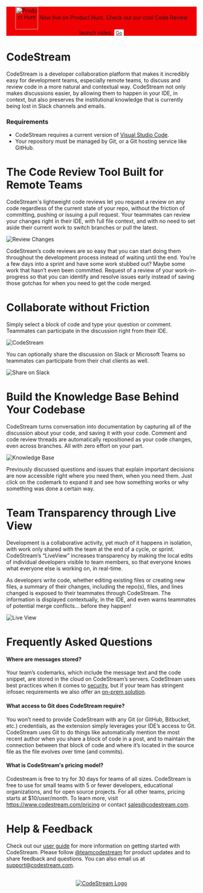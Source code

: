 <p align="center" style="background:#EF0104;">  
  <img src="https://raw.githubusercontent.com/TeamCodeStream/codestream/master/images/ProductHuntCat1.png" alt="Product Hunt" style="width:60px;vertical-align:middle;" />
Now live on Product Hunt. Check out our cool Code Review launch video. <a href="https://codestream.com/ph" style="background:#fff; padding:2px 4px; font-size:.9em; border-radius:3px">Go</a>
</p>

# CodeStream

CodeStream is a developer collaboration platform that makes it incredibly easy for development teams, especially remote teams, to discuss and review code in a more natural and contextual way. CodeStream not only makes discussions easier, by allowing them to happen in your IDE, in context, but also preserves the institutional knowledge that is currently being lost in Slack channels and emails. 

### Requirements

- CodeStream requires a current version of [Visual Studio Code](https://code.visualstudio.com/).
- Your repository must be managed by Git, or a Git hosting service like GitHub.

# The Code Review Tool Built for Remote Teams

CodeStream's lightweight code reviews let you request a review on any code regardless of the current state of your repo, without the friction of committing, pushing or issuing a pull request. Your teammates can review your changes right in their IDE, with full file context, and with no need to set aside their current work to switch branches or pull the latest. 

![Review Changes](https://raw.githubusercontent.com/TeamCodeStream/CodeStream/master/images/animated/CodeReviewPerform.gif)

CodeStream’s code reviews are so easy that you can start doing them throughout the development process instead of waiting until the end. You’re a few days into a sprint and have some work stubbed out? Maybe some work that hasn’t even been committed. Request of a review of your work-in-progress so that you can identify and resolve issues early instead of saving those gotchas for when you need to get the code merged.

# Collaborate without Friction

Simply select a block of code and type your question or comment. Teammates can participate in the discussion right from their IDE. 

![CodeStream](https://raw.githubusercontent.com/TeamCodeStream/CodeStream/master/images/animated/DiscussCode.gif)

You can optionally share the discussion on Slack or Microsoft Teams so teammates can participate from their chat clients as well.

![Share on Slack](https://raw.githubusercontent.com/TeamCodeStream/CodeStream/master/images/ShareOnSlack1.png)

# Build the Knowledge Base Behind Your Codebase

CodeStream turns conversation into documentation by capturing all of the discussion about your code, and saving it with your code. Comment and code review threads are automatically repositioned as your code changes, even across branches. All with zero effort on your part.

![Knowledge Base](https://raw.githubusercontent.com/TeamCodeStream/CodeStream/master/images/animated/KnowledgeBase.gif)

Previously discussed questions and issues that explain important decisions are now accessible right where you need them, when you need them. Just click on the codemark to expand it and see how something works or why something was done a certain way.

# Team Transparency through Live View

Development is a collaborative activity, yet much of it happens in isolation, with work only shared with the team at the end of a cycle, or sprint. CodeStream’s “LiveView” increases transparency by making the local edits of individual developers visible to team members, so that everyone knows what everyone else is working on, in real-time.

As developers write code, whether editing existing files or creating new files, a summary of their changes, including the repo(s), files, and lines changed is exposed to their teammates through CodeStream. The information is displayed contextually, in the IDE, and even warns teammates of potential merge conflicts… before they happen!

![Live View](https://raw.githubusercontent.com/TeamCodeStream/CodeStream/master/images/TeamTab.png)

# Frequently Asked Questions

#### Where are messages stored?

Your team’s codemarks, which include the message text and the code snippet, are stored in the cloud on CodeStream’s servers. CodeStream uses best practices when it comes to [security](https://www.codestream.com/security), but if your team has stringent infosec requirements we also offer an [on-prem solution](https://docs.codestream.com/onprem/).

#### What access to Git does CodeStream require?

You won’t need to provide CodeStream with any Git (or GitHub, Bitbucket, etc.) credentials, as the extension simply leverages your IDE’s access to Git. CodeStream uses Git to do things like automatically mention the most recent author when you share a block of code in a post, and to maintain the connection between that block of code and where it’s located in the source file as the file evolves over time (and commits).

#### What is CodeStream's pricing model?

Codestream is free to try for 30 days for teams of all sizes. CodeStream is free to use for small teams with 5 or fewer developers, educational organizations, and for open source projects. For all other teams, pricing starts at \$10/user/month. To learn more, visit https://www.codestream.com/pricing or contact sales@codestream.com.

# Help & Feedback

Check out our [user guide](https://docs.codestream.com/userguide/) for more information on getting started with CodeStream. Please follow [@teamcodestream](http://twitter.com/teamcodestream) for product updates and to share feedback and questions. You can also email us at support@codestream.com.

<p align="center">
  <br />
  <a title="Learn more about CodeStream" href="https://codestream.com?utm_source=vscmarket&utm_medium=banner&utm_campaign=codestream"><img src="https://alt-images.codestream.com/codestream_logo_vscmarketplace.png" alt="CodeStream Logo" /></a>
</p>